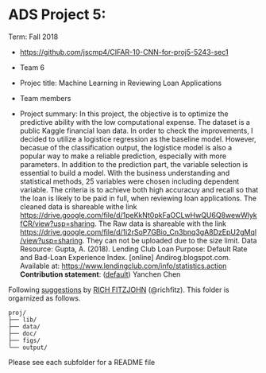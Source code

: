 # ADS Project 5: 

Term: Fall 2018
+ https://github.com/jscmp4/CIFAR-10-CNN-for-proj5-5243-sec1
+ Team 6
+ Projec title:  Machine Learning in Reviewing Loan Applications
+ Team members
	
+ Project summary: In this project, the objective is to optimize the predictive ability with the low computational expense. The dataset is a public Kaggle financial loan data. In order to check the improvements, I decided to utilize a logistice regression as the baseline model. However, becasue of the classification output, the logistice model is also a popular way to make a reliable prediction, especially with more parameters. In addition to the prediction part, the variable selection is essential to build a model. With the business understanding and statistical methods, 25 variables were chosen including dependent variable. The criteria is to achieve both high accuracuy and recall so that the loan is likely to be paid in full, when reviewing loan applications. The cleaned data is shareable withe link
https://drive.google.com/file/d/1peKkNt0pkFaOCLwHwQU6Q8wewWlykfCR/view?usp=sharing. The Raw data is shareable with the link https://drive.google.com/file/d/1i2rSoP7GBio_Cn3bnq3gA8DzEpU2gMql/view?usp=sharing.
They can not be uploaded due to the size limit.
Data Resource: Gupta, A. (2018). Lending Club Loan Purpose: Default Rate and Bad-Loan Experience Index. [online] Andirog.blogspot.com. Available at: https://www.lendingclub.com/info/statistics.action
**Contribution statement**: ([default](doc/a_note_on_contributions.md)) Yanchen Chen

Following [suggestions](http://nicercode.github.io/blog/2013-04-05-projects/) by [RICH FITZJOHN](http://nicercode.github.io/about/#Team) (@richfitz). This folder is orgarnized as follows.

```
proj/
├── lib/
├── data/
├── doc/
├── figs/
└── output/
```

Please see each subfolder for a README file
